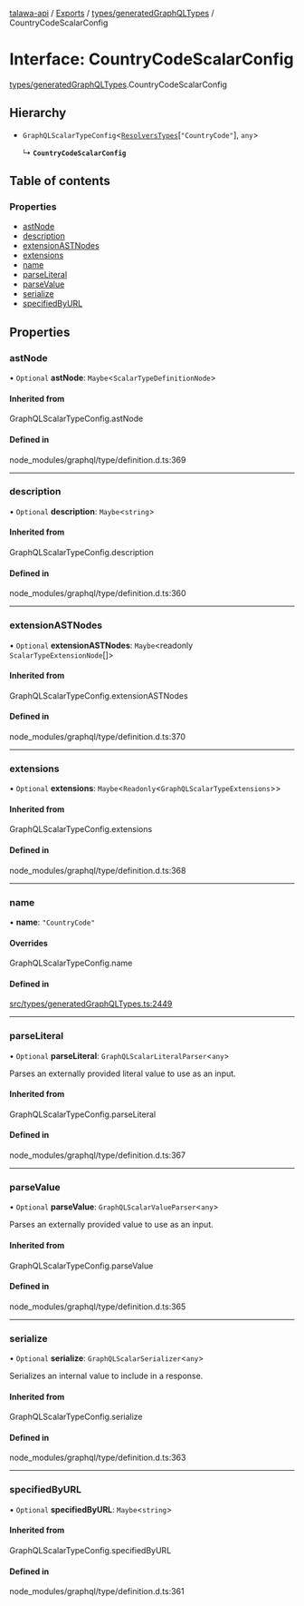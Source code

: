 [talawa-api](../README.md) / [Exports](../modules.md) / [types/generatedGraphQLTypes](../modules/types_generatedGraphQLTypes.md) / CountryCodeScalarConfig

# Interface: CountryCodeScalarConfig

[types/generatedGraphQLTypes](../modules/types_generatedGraphQLTypes.md).CountryCodeScalarConfig

## Hierarchy

- `GraphQLScalarTypeConfig`\<[`ResolversTypes`](../modules/types_generatedGraphQLTypes.md#resolverstypes)[``"CountryCode"``], `any`\>

  ↳ **`CountryCodeScalarConfig`**

## Table of contents

### Properties

- [astNode](types_generatedGraphQLTypes.CountryCodeScalarConfig.md#astnode)
- [description](types_generatedGraphQLTypes.CountryCodeScalarConfig.md#description)
- [extensionASTNodes](types_generatedGraphQLTypes.CountryCodeScalarConfig.md#extensionastnodes)
- [extensions](types_generatedGraphQLTypes.CountryCodeScalarConfig.md#extensions)
- [name](types_generatedGraphQLTypes.CountryCodeScalarConfig.md#name)
- [parseLiteral](types_generatedGraphQLTypes.CountryCodeScalarConfig.md#parseliteral)
- [parseValue](types_generatedGraphQLTypes.CountryCodeScalarConfig.md#parsevalue)
- [serialize](types_generatedGraphQLTypes.CountryCodeScalarConfig.md#serialize)
- [specifiedByURL](types_generatedGraphQLTypes.CountryCodeScalarConfig.md#specifiedbyurl)

## Properties

### astNode

• `Optional` **astNode**: `Maybe`\<`ScalarTypeDefinitionNode`\>

#### Inherited from

GraphQLScalarTypeConfig.astNode

#### Defined in

node_modules/graphql/type/definition.d.ts:369

___

### description

• `Optional` **description**: `Maybe`\<`string`\>

#### Inherited from

GraphQLScalarTypeConfig.description

#### Defined in

node_modules/graphql/type/definition.d.ts:360

___

### extensionASTNodes

• `Optional` **extensionASTNodes**: `Maybe`\<readonly `ScalarTypeExtensionNode`[]\>

#### Inherited from

GraphQLScalarTypeConfig.extensionASTNodes

#### Defined in

node_modules/graphql/type/definition.d.ts:370

___

### extensions

• `Optional` **extensions**: `Maybe`\<`Readonly`\<`GraphQLScalarTypeExtensions`\>\>

#### Inherited from

GraphQLScalarTypeConfig.extensions

#### Defined in

node_modules/graphql/type/definition.d.ts:368

___

### name

• **name**: ``"CountryCode"``

#### Overrides

GraphQLScalarTypeConfig.name

#### Defined in

[src/types/generatedGraphQLTypes.ts:2449](https://github.com/PalisadoesFoundation/talawa-api/blob/ca38e6d/src/types/generatedGraphQLTypes.ts#L2449)

___

### parseLiteral

• `Optional` **parseLiteral**: `GraphQLScalarLiteralParser`\<`any`\>

Parses an externally provided literal value to use as an input.

#### Inherited from

GraphQLScalarTypeConfig.parseLiteral

#### Defined in

node_modules/graphql/type/definition.d.ts:367

___

### parseValue

• `Optional` **parseValue**: `GraphQLScalarValueParser`\<`any`\>

Parses an externally provided value to use as an input.

#### Inherited from

GraphQLScalarTypeConfig.parseValue

#### Defined in

node_modules/graphql/type/definition.d.ts:365

___

### serialize

• `Optional` **serialize**: `GraphQLScalarSerializer`\<`any`\>

Serializes an internal value to include in a response.

#### Inherited from

GraphQLScalarTypeConfig.serialize

#### Defined in

node_modules/graphql/type/definition.d.ts:363

___

### specifiedByURL

• `Optional` **specifiedByURL**: `Maybe`\<`string`\>

#### Inherited from

GraphQLScalarTypeConfig.specifiedByURL

#### Defined in

node_modules/graphql/type/definition.d.ts:361
